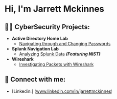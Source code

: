 <h1>Hi, I'm Jarrett Mckinnes

<h2>👨‍💻 CyberSecurity Projects:</h2>

- <b>Active Directory Home Lab</b>
  - [Navigating through and Changing Passwords](https://github.com/Jarrettmck/Active-Directory-Lab/blob/main/README.md)
- <b>Splunk Navigation Lab</b>
  - [Analyzing Splunk Data](https://github.com/Jarrettmck/Splunk-Lab) <b><i>(Featuring NIST)</b></i>
- <b>Wireshark</b>
  - [Investigating Packets with Wireshark](https://github.com/Jarrettmck/Wireshark-Packet-Monitoring)



<h2> 🤳 Connect with me:</h2>

- [Linkedin:] (www.linkedin.com/in/jarrettmckinnes)

